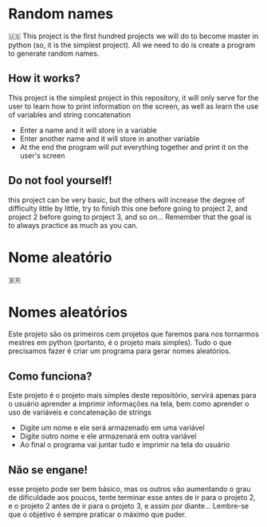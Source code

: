 # Random names

:us:
This project is the first hundred projects we will do to become master in python (so, it is the simplest project).
All we need to do is create a program to generate random names.

## How it works?
This project is the simplest project in this repository, it will only serve for the user to learn how to print information on the screen, as well as learn the use of variables and string concatenation
* Enter a name and it will store in a variable
* Enter another name and it will store in another variable
* At the end the program will put everything together and print it on the user's screen
  
## Do not fool yourself!
this project can be very basic, but the others will increase the degree of difficulty little by little, try to finish this one before going to project 2, and project 2 before going to project 3, and so on...
Remember that the goal is to always practice as much as you can.




# Nome aleatório

:brazil:
# Nomes aleatórios
Este projeto são os primeiros cem projetos que faremos para nos tornarmos mestres em python (portanto, é o projeto mais simples).
Tudo o que precisamos fazer é criar um programa para gerar nomes aleatórios.

## Como funciona?
Este projeto é o projeto mais simples deste repositório, servirá apenas para o usuário aprender a imprimir informações na tela, bem como aprender o uso de variáveis ​​e concatenação de strings
* Digite um nome e ele será armazenado em uma variável
* Digite outro nome e ele armazenará em outra variável
* Ao final o programa vai juntar tudo e imprimir na tela do usuário
  
## Não se engane!
esse projeto pode ser bem básico, mas os outros vão aumentando o grau de dificuldade aos poucos, tente terminar esse antes de ir para o projeto 2, e o projeto 2 antes de ir para o projeto 3, e assim por diante...
Lembre-se que o objetivo é sempre praticar o máximo que puder.